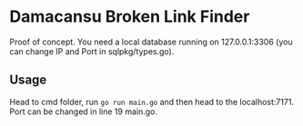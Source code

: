 # Damacansu Broken Link Finder

Proof of concept. You need a local database running on 127.0.0.1:3306 (you can change IP and Port in
sqlpkg/types.go).

## Usage

Head to cmd folder, run
``
go run main.go
``
and then head to the localhost:7171. Port can be changed in line 19 main.go.
